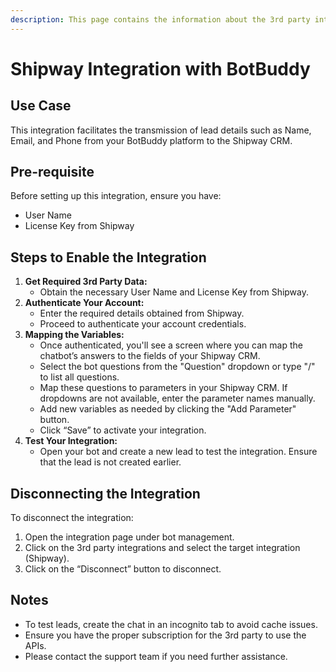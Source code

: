 ```yaml
---
description: This page contains the information about the 3rd party integrations.
---
```


# Shipway Integration with BotBuddy

## Use Case

This integration facilitates the transmission of lead details such as Name, Email, and Phone from your BotBuddy platform to the Shipway CRM.

## Pre-requisite

Before setting up this integration, ensure you have:

* User Name
* License Key from Shipway

## Steps to Enable the Integration

1. **Get Required 3rd Party Data:**
   * Obtain the necessary User Name and License Key from Shipway.
2. **Authenticate Your Account:**
   * Enter the required details obtained from Shipway.
   * Proceed to authenticate your account credentials.
3. **Mapping the Variables:**
   * Once authenticated, you'll see a screen where you can map the chatbot’s answers to the fields of your Shipway CRM.
   * Select the bot questions from the "Question" dropdown or type "/" to list all questions.
   * Map these questions to parameters in your Shipway CRM. If dropdowns are not available, enter the parameter names manually.
   * Add new variables as needed by clicking the "Add Parameter" button.
   * Click “Save” to activate your integration.
4. **Test Your Integration:**
   * Open your bot and create a new lead to test the integration. Ensure that the lead is not created earlier.

## Disconnecting the Integration

To disconnect the integration:

1. Open the integration page under bot management.
2. Click on the 3rd party integrations and select the target integration (Shipway).
3. Click on the “Disconnect” button to disconnect.

## Notes

* To test leads, create the chat in an incognito tab to avoid cache issues.
* Ensure you have the proper subscription for the 3rd party to use the APIs.
* Please contact the support team if you need further assistance.
